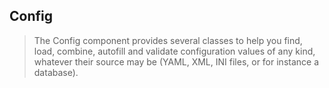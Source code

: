## Config

> The Config component provides several classes to help you find, load, combine, autofill and validate configuration values of any kind, whatever their source may be (YAML, XML, INI files, or for instance a database).